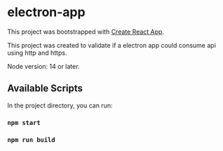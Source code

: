 # electron-app

This project was bootstrapped with [Create React App](https://github.com/facebook/create-react-app).

This project was created to validate if a electron app could consume api using http and https.

Node version: 14 or later.

## Available Scripts

In the project directory, you can run:

### `npm start`

### `npm run build`

